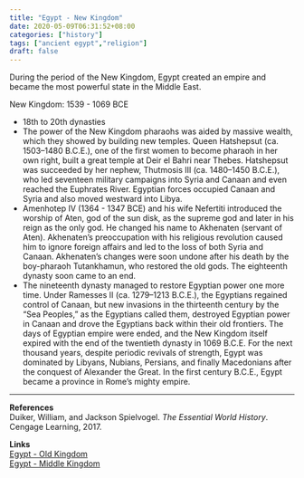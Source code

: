 ```yaml
---
title: "Egypt - New Kingdom"
date: 2020-05-09T06:31:52+08:00
categories: ["history"]
tags: ["ancient egypt","religion"]
draft: false
---
```

During the period of the New Kingdom, Egypt created an empire and became the most powerful state in the Middle East.  

New Kingdom: 1539 - 1069 BCE
- 18th to 20th dynasties
- The power of the New Kingdom pharaohs was aided by massive wealth, which they showed by building new temples. Queen Hatshepsut (ca. 1503–1480 B.C.E.), one of the first women to become pharaoh in her own right, built a great temple at Deir el Bahri near Thebes. Hatshepsut was succeeded by her nephew, Thutmosis III (ca. 1480–1450 B.C.E.), who led seventeen military campaigns into Syria and Canaan and even reached the Euphrates River. Egyptian forces occupied Canaan and Syria and also moved westward into Libya.
- Amenhotep IV (1364 - 1347 BCE) and his wife Nefertiti introduced the worship of Aten, god of the sun disk, as the supreme god and later in his reign as the only god. He changed his name to Akhenaten (servant of Aten). Akhenaten’s preoccupation with his religious revolution caused him to ignore foreign affairs and led to the loss of both Syria and Canaan. Akhenaten’s changes were soon undone after his death by the boy-pharaoh Tutankhamun, who restored the old gods. The eighteenth dynasty soon came to an end.
- The nineteenth dynasty managed to restore Egyptian power one more time. Under Ramesses II (ca. 1279–1213 B.C.E.), the Egyptians regained control of Canaan, but new invasions in the thirteenth century by the “Sea Peoples,” as the Egyptians called them, destroyed Egyptian power in Canaan and drove the Egyptians back within their old frontiers. The days of Egyptian empire were ended, and the New Kingdom itself expired with the end of the twentieth dynasty in 1069 B.C.E. For the next thousand years, despite periodic revivals of strength, Egypt was dominated by Libyans, Nubians, Persians, and finally Macedonians after the conquest of Alexander the Great. In the first century B.C.E., Egypt became a province in Rome’s mighty empire.  

---
**References**  
Duiker, William, and Jackson Spielvogel. *The Essential World History*. Cengage Learning, 2017.

**Links**  
[Egypt - Old Kingdom](../egypt-old-kingdom/)  
[Egypt - Middle Kingdom](../egypt-middle-kingdom/)
